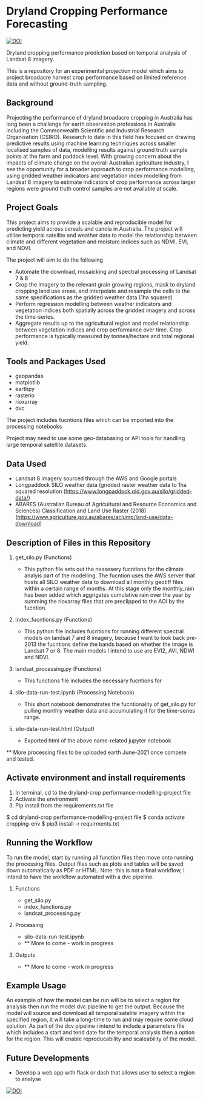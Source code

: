 # Dryland Cropping Performance Forecasting 

[![DOI](https://zenodo.org/badge/366886513.svg)](https://zenodo.org/badge/latestdoi/366886513)

Dryland cropping performance prediction based on temporal analysis of Landsat 8 imagery. 

This is a repository for an experimental projection model which aims to project broadacre harvest crop performance based on limited reference data and without ground-truth sampling.

## Background 

Projecting the performance of dryland broadacre cropping in Australia has long been a challenge for earth observation professions in Australia including the Commonwealth Scientific and Industrial Research Organisation (CSIRO). Research to date in this field has focused on drawing predictive results using machine learning techniques across smaller localised samples of data, modelling results against ground truth sample points at the farm and paddock level. With growing concern about the impacts of climate change on the overall Australian agriculture industry, I see the opportunity for a broader approach to crop performance modelling, using gridded weather indicators and vegetation index modelling from Landsat 8 imagery to estimate indicators of crop performance across larger regions were ground truth control samples are not available at scale. 

## Project Goals

This project aims to provide a scalable and reproducible model for predicting yield across cereals and canola in Australia. The project will utilise temporal satellite and weather data to model the relationship between climate and different vegetation and moisture indices such as NDMI, EVI, and NDVI.

The project will aim to do the following

- Automate the download, mosaicking and spectral processing of Landsat 7 & 8
- Crop the imagery to the relevant grain growing regions, mask to dryland cropping land use areas, and interpolate and resample the cells to the same specifications as the gridded weather data (1ha squared)
- Perform regression modelling between weather indicators and vegetation indices both spatially across the gridded imagery and across the time-series. 
- Aggregate results up to the agricultural region and model relationship between vegetation indices and crop performance over time. Crop performance is typically measured by tonnes/hectare and total regional yield. 

## Tools and Packages Used

- geopandas
- matplotlib
- earthpy
- rasterio
- rioxarray
- dvc

The project includes fucntions files which can be imported into the processing notebooks

Project may need to use some geo-databasing or API tools for handling large temporal satellite datasets.

## Data Used

- Landsat 8 imagery sourced through the AWS and Google portals 
- Longpaddock SILO weather data (gridded raster weather data to 1ha squared resolution (https://www.longpaddock.qld.gov.au/silo/gridded-data/)
- ABARES (Australian Bureau of Agricultural and Resource Economics and Sciences) Classification and Land Use Raster (2018) (https://www.agriculture.gov.au/abares/aclump/land-use/data-download)

## Description of Files in this Repository

1. get_silo.py (Functions)
     * This python file sets out the nessesery fucntions for the climate analyis part of the modelling. The fucntion uses the AWS server that hosts all SILO weather data to download all monthly geotiff files within a certain range of months. At this stage only the monthly_rain has been added which aggrigates cumulative rain over the year by summing the rioxarray files that are preclipped to the AOI by the fucntion.

2. index_fucntions.py (Functions)
     * This python file includes fucntions for running different spectral models on landsat 7 and 8 imagery, because I want to look back pre-2013 the fucntions define the bands based on whether the image is Landsat 7 or 8. The main models I intend to use are EVI2, AVI, NDWI and NDVI. 

3. landsat_processing.py (Functions)
     * This functions file includes the necessary fucntions for 

4. silo-data-run-test.ipynb (Processing Notebook)
     * This short notebook demonstrates the fucntionality of get_silo.py for pulling monthly weather data and accumulating it for the time-series range. 

5. silo-data-run-test.html (Output)
     * Exported html of the above name-related jupyter notebook

** More processing files to be uploaded earth June-2021 once compete and tested.

## Activate environment and install requirements

1. In terminal, cd to the dryland-crop performance-modelling-project file
2. Activate the environment
3. Pip install from the requirements.txt file

$ cd dryland-crop performance-modelling-project file
$ conda activate cropping-env
$ pip3 install -r requirments.txt

## Running the Workflow

To run the model, start by running all function files then move onto running the processing files. Output files such as plots and tables will be saved down automatically as PDF or HTML. Note: this is not a final workflow, I intend to have the workflow automated with a dvc pipeline. 

1. Functions
     * get_silo.py
     * index_functions.py
     * landsat_processing.py

2. Processing
     * silo-data-run-test.ipynb
     * ** More to come - work in progress

3. Outputs
    * ** More to come - work in progress

## Example Usage

An example of how the model can be run will be to select a region for analysis then run the model dvc pipeline to get the output. Because the model will source and download all temporal satelite imagery within the specified region, it will take a long-time to run and may require some cloud solution. As part of the dcv pipeline i intend to include a parameters file which includes a start and tend date for the temporal analysis then a option for the region. This will enable reproducability and scaleability of the model. 

## Future Developments

- Develop a web app with flask or dash that allows user to select a region to analyse

[![DOI](https://zenodo.org/badge/366886513.svg)](https://zenodo.org/badge/latestdoi/366886513)
